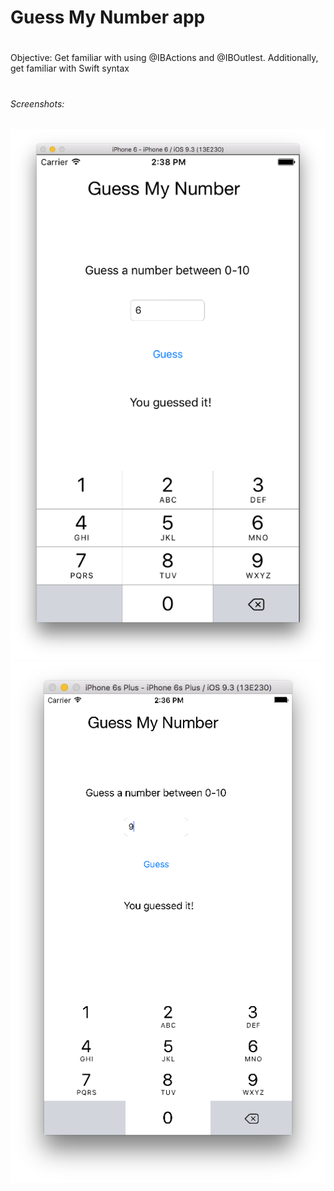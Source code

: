# Guess My Number app
# 
Objective: Get familiar with using @IBActions and @IBOutlest.  Additionally, get familiar with Swift syntax
# 
###### Screenshots:
![Correct Guess](./GuessCorrectly.png?raw=true "Correct Guess!")
![Incorrect Guess](./GuessIncorrectly.png?raw=true "Incorrect Guess!")

